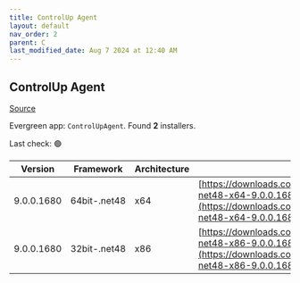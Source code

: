 ```yaml
---
title: ControlUp Agent
layout: default
nav_order: 2
parent: C
last_modified_date: Aug 7 2024 at 12:40 AM
---
```


## ControlUp Agent

[Source](https://www.controlup.com/products/controlup/agent/)

Evergreen app: `ControlUpAgent`. Found **2** installers.

Last check: 🟢

| Version    | Framework    | Architecture | URI                                                                                                                                                                                                |
| ---------- | ------------ | ------------ | -------------------------------------------------------------------------------------------------------------------------------------------------------------------------------------------------- |
| 9.0.0.1680 | 64bit-.net48 | x64          | [https://downloads.controlup.com/agent/9.0.0.1680/ControlUpAgent-net48-x64-9.0.0.1680-signed.msi](https://downloads.controlup.com/agent/9.0.0.1680/ControlUpAgent-net48-x64-9.0.0.1680-signed.msi) |
| 9.0.0.1680 | 32bit-.net48 | x86          | [https://downloads.controlup.com/agent/9.0.0.1680/ControlUpAgent-net48-x86-9.0.0.1680-signed.msi](https://downloads.controlup.com/agent/9.0.0.1680/ControlUpAgent-net48-x86-9.0.0.1680-signed.msi) |
